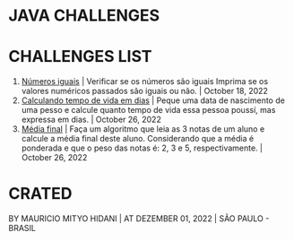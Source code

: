 # JAVA CHALLENGES

# CHALLENGES LIST
1. [Números iguais](https://github.com/MauricioMH35/java-challenges/blob/main/simple/src/main/java/com/challenges/java/Challenge0001.java) | Verificar se os números são iguais Imprima se os valores numéricos passados são iguais ou não. | October 18, 2022
2. [Calculando tempo de vida em dias](https://github.com/MauricioMH35/java-challenges/blob/main/simple/src/main/java/com/challenges/java/Challenge0002.java) | Peque uma data de nascimento de uma pesso e calcule quanto tempo de vida essa pessoa poussí, mas expressa em dias. | October 26, 2022
3. [Média final](https://github.com/MauricioMH35/java-challenges/blob/main/simple/src/main/java/com/challenges/java/Challenge0003.java) | Faça um algoritmo que leia as 3 notas de um aluno e calcule a média final deste aluno. Considerando que a média é ponderada e que o peso das notas é: 2, 3 e 5, respectivamente. | October 26, 2022

# CRATED
BY MAURICIO MITYO HIDANI | AT DEZEMBER 01, 2022 | SÃO PAULO - BRASIL